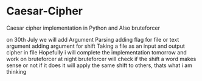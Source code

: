 # Caesar-Cipher
Caesar cipher implementation in Python and Also bruteforcer

on 30th July we will add
  Argument Parsing
  adding flag for file or text argument
  adding argument for shift
  Taking a file as an input and output cipher in file
  Hopefully i will complete the implementation tomorrow and work on bruteforcer at night
  bruteforcer will check if the shift a word makes sense or not
  if it does it will apply the same shift to others, thats what i am thinking
